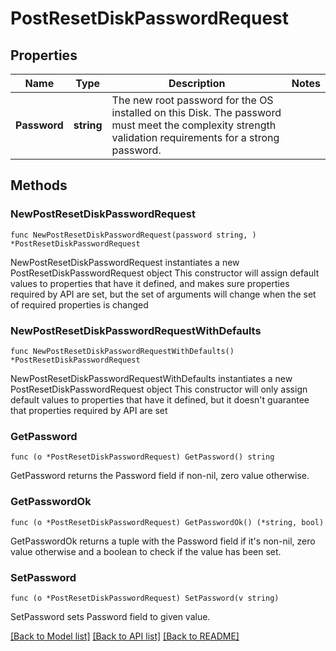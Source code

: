 # PostResetDiskPasswordRequest

## Properties

Name | Type | Description | Notes
------------ | ------------- | ------------- | -------------
**Password** | **string** | The new root password for the OS installed on this Disk. The password must meet the complexity strength validation requirements for a strong password. | 

## Methods

### NewPostResetDiskPasswordRequest

`func NewPostResetDiskPasswordRequest(password string, ) *PostResetDiskPasswordRequest`

NewPostResetDiskPasswordRequest instantiates a new PostResetDiskPasswordRequest object
This constructor will assign default values to properties that have it defined,
and makes sure properties required by API are set, but the set of arguments
will change when the set of required properties is changed

### NewPostResetDiskPasswordRequestWithDefaults

`func NewPostResetDiskPasswordRequestWithDefaults() *PostResetDiskPasswordRequest`

NewPostResetDiskPasswordRequestWithDefaults instantiates a new PostResetDiskPasswordRequest object
This constructor will only assign default values to properties that have it defined,
but it doesn't guarantee that properties required by API are set

### GetPassword

`func (o *PostResetDiskPasswordRequest) GetPassword() string`

GetPassword returns the Password field if non-nil, zero value otherwise.

### GetPasswordOk

`func (o *PostResetDiskPasswordRequest) GetPasswordOk() (*string, bool)`

GetPasswordOk returns a tuple with the Password field if it's non-nil, zero value otherwise
and a boolean to check if the value has been set.

### SetPassword

`func (o *PostResetDiskPasswordRequest) SetPassword(v string)`

SetPassword sets Password field to given value.



[[Back to Model list]](../README.md#documentation-for-models) [[Back to API list]](../README.md#documentation-for-api-endpoints) [[Back to README]](../README.md)


